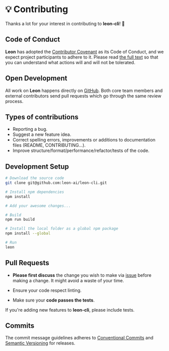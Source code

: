 # 💡 Contributing

Thanks a lot for your interest in contributing to **leon-cli**! 🎉

## Code of Conduct

**Leon** has adopted the [Contributor Covenant](https://www.contributor-covenant.org/) as its Code of Conduct, and we expect project participants to adhere to it. Please read [the full text](./CODE_OF_CONDUCT.md) so that you can understand what actions will and will not be tolerated.

## Open Development

All work on **Leon** happens directly on [GitHub](https://github.com/leon-ai). Both core team members and external contributors send pull requests which go through the same review process.

## Types of contributions

- Reporting a bug.
- Suggest a new feature idea.
- Correct spelling errors, improvements or additions to documentation files (README, CONTRIBUTING...).
- Improve structure/format/performance/refactor/tests of the code.

## Development Setup

```sh
# Download the source code
git clone git@github.com:leon-ai/leon-cli.git

# Install npm dependencies
npm install

# Add your awesome changes...

# Build
npm run build

# Install the local folder as a global npm package
npm install --global

# Run
leon
```

## Pull Requests

- **Please first discuss** the change you wish to make via [issue](https://github.com/leon-ai/leon-cli/issues) before making a change. It might avoid a waste of your time.

- Ensure your code respect linting.

- Make sure your **code passes the tests**.

If you're adding new features to **leon-cli**, please include tests.

## Commits

The commit message guidelines adheres to [Conventional Commits](https://www.conventionalcommits.org/) and [Semantic Versioning](https://semver.org/) for releases.
